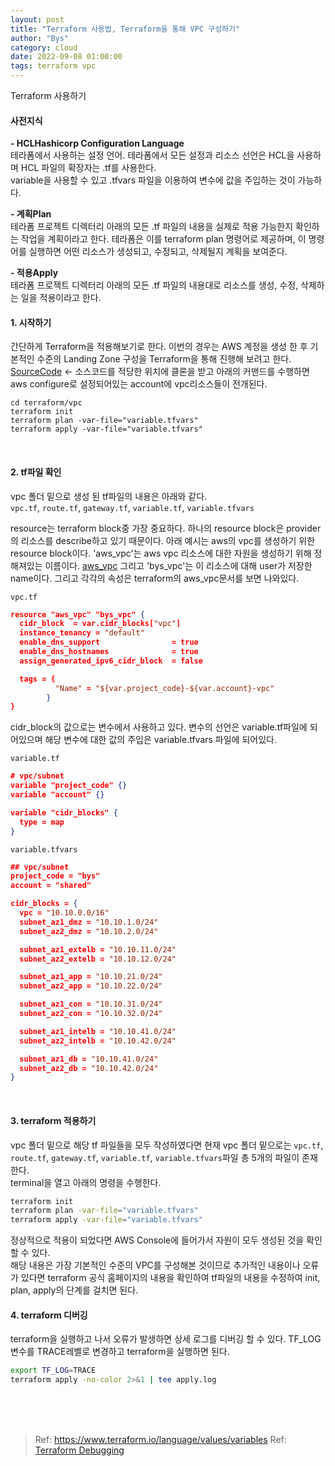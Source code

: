 ```yaml
---
layout: post
title: "Terraform 사용법, Terraform을 통해 VPC 구성하기"
author: "Bys"
category: cloud
date: 2022-09-08 01:00:00
tags: terraform vpc
---
```



Terraform 사용하기  

#### 사전지식  

**- HCLHashicorp Configuration Language**  
테라폼에서 사용하는 설정 언어. 테라폼에서 모든 설정과 리소스 선언은 HCL을 사용하며 HCL 파일의 확장자는 .tf를 사용한다.  
variable을 사용할 수 있고 .tfvars 파일을 이용하여 변수에 값을 주입하는 것이 가능하다.  

**- 계획Plan**  
테라폼 프로젝트 디렉터리 아래의 모든 .tf 파일의 내용을 실제로 적용 가능한지 확인하는 작업을 계획이라고 한다. 테라폼은 이를 terraform plan 명령어로 제공하며, 이 명령어를 실행하면 어떤 리소스가 생성되고, 수정되고, 삭제될지 계획을 보여준다.

**- 적용Apply**  
테라폼 프로젝트 디렉터리 아래의 모든 .tf 파일의 내용대로 리소스를 생성, 수정, 삭제하는 일을 적용이라고 한다.  


#### 1. 시작하기  
간단하게 Terraform을 적용해보기로 한다. 이번의 경우는 AWS 계정을 생성 한 후 기본적인 수준의 Landing Zone 구성을 Terraform을 통해 진행해 보려고 한다.  
[SourceCode](https://github.com/byoungsoo/terraform.git) <- 소스코드를 적당한 위치에 클론을 받고 아래의 커맨드를 수행하면 aws configure로 설정되어있는 account에 vpc리소스들이 전개된다.  

```
cd terraform/vpc
terraform init
terraform plan -var-file="variable.tfvars"
terraform apply -var-file="variable.tfvars"
```
<br>

#### 2. tf파일 확인  
vpc 폴더 밑으로 생성 된 tf파일의 내용은 아래와 같다.  
`vpc.tf`, `route.tf`, `gateway.tf`, `variable.tf`, `variable.tfvars`  

resource는 terraform block중 가장 중요하다. 하나의 resource block은 provider의 리소스를 describe하고 있기 때문이다. 
아래 예시는 aws의 vpc를 생성하기 위한 resource block이다. 'aws_vpc'는 aws vpc 리소스에 대한 자원을 생성하기 위해 정해져있는 이름이다. [aws_vpc](https://registry.terraform.io/providers/hashicorp/aws/latest/docs/resources/vpc) 
그리고 'bys_vpc'는 이 리소스에 대해 user가 저장한 name이다. 그리고 각각의 속성은 terraform의 aws_vpc문서를 보면 나와있다.  

`vpc.tf`  
```json
resource "aws_vpc" "bys_vpc" { 
  cidr_block  = var.cidr_blocks["vpc"]
  instance_tenancy = "default" 
  enable_dns_support                = true 
  enable_dns_hostnames              = true 
  assign_generated_ipv6_cidr_block  = false 

  tags = { 
          "Name" = "${var.project_code}-${var.account}-vpc" 
        }
}
```

cidr_block의 값으로는 변수에서 사용하고 있다. 변수의 선언은 variable.tf파일에 되어있으며 해당 변수에 대한 값의 주입은 variable.tfvars 파일에 되어있다. 

`variable.tf`  
```json
# vpc/subnet
variable "project_code" {}
variable "account" {}

variable "cidr_blocks" {
  type = map 
}
```

`variable.tfvars`  
```json
## vpc/subnet
project_code = "bys"
account = "shared"

cidr_blocks = {
  vpc = "10.10.0.0/16"
  subnet_az1_dmz = "10.10.1.0/24"
  subnet_az2_dmz = "10.10.2.0/24"

  subnet_az1_extelb = "10.10.11.0/24"
  subnet_az2_extelb = "10.10.12.0/24"

  subnet_az1_app = "10.10.21.0/24"
  subnet_az2_app = "10.10.22.0/24"

  subnet_az1_con = "10.10.31.0/24"
  subnet_az2_con = "10.10.32.0/24"

  subnet_az1_intelb = "10.10.41.0/24"
  subnet_az2_intelb = "10.10.42.0/24"

  subnet_az1_db = "10.10.41.0/24"
  subnet_az2_db = "10.10.42.0/24"
}
```

<br>

  
#### 3. terraform 적용하기    
vpc 폴더 밑으로 해당 tf 파일들을 모두 작성하였다면 현재 vpc 폴더 밑으로는 `vpc.tf`, `route.tf`, `gateway.tf`, `variable.tf`, `variable.tfvars`파일 총 5개의 파일이 존재한다.  
terminal을 열고 아래의 명령을 수행한다.
```bash
terraform init
terraform plan -var-file="variable.tfvars"
terraform apply -var-file="variable.tfvars"
```

정상적으로 적용이 되었다면 AWS Console에 들어가서 자원이 모두 생성된 것을 확인 할 수 있다.  
해당 내용은 가장 기본적인 수준의 VPC를 구성해본 것이므로 추가적인 내용이나 오류가 있다면 terraform 공식 홈페이지의 내용을 확인하여 tf파일의 내용을 수정하여 init, plan, apply의 단계를 걸치면 된다.  


#### 4. terraform 디버깅
terraform을 실행하고 나서 오류가 발생하면 상세 로그를 디버깅 할 수 있다. TF_LOG 변수를 TRACE레벨로 변경하고 terraform을 실행하면 된다.  
```bash
export TF_LOG=TRACE
terraform apply -no-color 2>&1 | tee apply.log
```



<br><br><br>

> Ref: https://www.terraform.io/language/values/variables
> Ref: [Terraform Debugging](https://support.hashicorp.com/hc/en-us/articles/360001113727-Enabling-trace-level-logs-in-Terraform-CLI-Cloud-or-Enterprise)